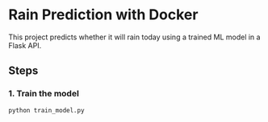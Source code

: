 # Rain Prediction with Docker

This project predicts whether it will rain today using a trained ML model in a Flask API.

## Steps

### 1. Train the model
```bash
python train_model.py
